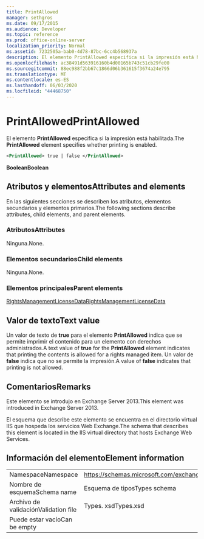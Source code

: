 ```yaml
---
title: PrintAllowed
manager: sethgros
ms.date: 09/17/2015
ms.audience: Developer
ms.topic: reference
ms.prod: office-online-server
localization_priority: Normal
ms.assetid: 7232505a-bab0-4d78-87bc-6cc4b568937a
description: El elemento PrintAllowed especifica si la impresión está habilitada.
ms.openlocfilehash: ac38491d563916160b4d00165b743c51cb29fe00
ms.sourcegitcommit: 88ec988f2bb67c1866d06b361615f3674a24e795
ms.translationtype: MT
ms.contentlocale: es-ES
ms.lasthandoff: 06/03/2020
ms.locfileid: "44468750"
---
```

# <a name="printallowed"></a><span data-ttu-id="f9475-103">PrintAllowed</span><span class="sxs-lookup"><span data-stu-id="f9475-103">PrintAllowed</span></span>

<span data-ttu-id="f9475-104">El elemento **PrintAllowed** especifica si la impresión está habilitada.</span><span class="sxs-lookup"><span data-stu-id="f9475-104">The **PrintAllowed** element specifies whether printing is enabled.</span></span> 
  
```XML
<PrintAllowed> true | false </PrintAllowed>
```

 <span data-ttu-id="f9475-105">**Boolean**</span><span class="sxs-lookup"><span data-stu-id="f9475-105">**Boolean**</span></span>
## <a name="attributes-and-elements"></a><span data-ttu-id="f9475-106">Atributos y elementos</span><span class="sxs-lookup"><span data-stu-id="f9475-106">Attributes and elements</span></span>

<span data-ttu-id="f9475-107">En las siguientes secciones se describen los atributos, elementos secundarios y elementos primarios.</span><span class="sxs-lookup"><span data-stu-id="f9475-107">The following sections describe attributes, child elements, and parent elements.</span></span>
  
### <a name="attributes"></a><span data-ttu-id="f9475-108">Atributos</span><span class="sxs-lookup"><span data-stu-id="f9475-108">Attributes</span></span>

<span data-ttu-id="f9475-109">Ninguna.</span><span class="sxs-lookup"><span data-stu-id="f9475-109">None.</span></span>
  
### <a name="child-elements"></a><span data-ttu-id="f9475-110">Elementos secundarios</span><span class="sxs-lookup"><span data-stu-id="f9475-110">Child elements</span></span>

<span data-ttu-id="f9475-111">Ninguna.</span><span class="sxs-lookup"><span data-stu-id="f9475-111">None.</span></span>
  
### <a name="parent-elements"></a><span data-ttu-id="f9475-112">Elementos principales</span><span class="sxs-lookup"><span data-stu-id="f9475-112">Parent elements</span></span>

[<span data-ttu-id="f9475-113">RightsManagementLicenseData</span><span class="sxs-lookup"><span data-stu-id="f9475-113">RightsManagementLicenseData</span></span>](rightsmanagementlicensedata.md)
  
## <a name="text-value"></a><span data-ttu-id="f9475-114">Valor de texto</span><span class="sxs-lookup"><span data-stu-id="f9475-114">Text value</span></span>

<span data-ttu-id="f9475-115">Un valor de texto de **true** para el elemento **PrintAllowed** indica que se permite imprimir el contenido para un elemento con derechos administrados.</span><span class="sxs-lookup"><span data-stu-id="f9475-115">A text value of **true** for the **PrintAllowed** element indicates that printing the contents is allowed for a rights managed item.</span></span> <span data-ttu-id="f9475-116">Un valor de **false** indica que no se permite la impresión.</span><span class="sxs-lookup"><span data-stu-id="f9475-116">A value of **false** indicates that printing is not allowed.</span></span> 
  
## <a name="remarks"></a><span data-ttu-id="f9475-117">Comentarios</span><span class="sxs-lookup"><span data-stu-id="f9475-117">Remarks</span></span>

<span data-ttu-id="f9475-118">Este elemento se introdujo en Exchange Server 2013.</span><span class="sxs-lookup"><span data-stu-id="f9475-118">This element was introduced in Exchange Server 2013.</span></span>
  
<span data-ttu-id="f9475-119">El esquema que describe este elemento se encuentra en el directorio virtual IIS que hospeda los servicios Web Exchange.</span><span class="sxs-lookup"><span data-stu-id="f9475-119">The schema that describes this element is located in the IIS virtual directory that hosts Exchange Web Services.</span></span>
  
## <a name="element-information"></a><span data-ttu-id="f9475-120">Información del elemento</span><span class="sxs-lookup"><span data-stu-id="f9475-120">Element information</span></span>

|||
|:-----|:-----|
|<span data-ttu-id="f9475-121">Namespace</span><span class="sxs-lookup"><span data-stu-id="f9475-121">Namespace</span></span>  <br/> |https://schemas.microsoft.com/exchange/services/2006/types  <br/> |
|<span data-ttu-id="f9475-122">Nombre de esquema</span><span class="sxs-lookup"><span data-stu-id="f9475-122">Schema name</span></span>  <br/> |<span data-ttu-id="f9475-123">Esquema de tipos</span><span class="sxs-lookup"><span data-stu-id="f9475-123">Types schema</span></span>  <br/> |
|<span data-ttu-id="f9475-124">Archivo de validación</span><span class="sxs-lookup"><span data-stu-id="f9475-124">Validation file</span></span>  <br/> |<span data-ttu-id="f9475-125">Types. xsd</span><span class="sxs-lookup"><span data-stu-id="f9475-125">Types.xsd</span></span>  <br/> |
|<span data-ttu-id="f9475-126">Puede estar vacío</span><span class="sxs-lookup"><span data-stu-id="f9475-126">Can be empty</span></span>  <br/> ||
   

